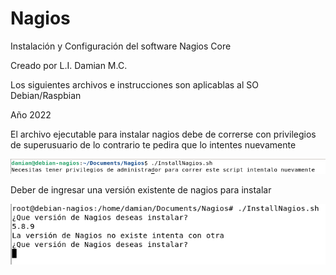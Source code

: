 # Nagios
Instalación y Configuración del software Nagios Core 

Creado por L.I. Damian M.C.

Los siguientes archivos e instrucciones son aplicablas al SO Debian/Raspbian

Año 2022

El archivo ejecutable para instalar nagios debe de correrse con privilegios de superusuario de lo contrario te pedira que lo intentes nuevamente

![Image txt](https://github.com/DAMIAN3ERO123/Nagios/blob/main/Imagenes/NoAdmin.png)

Deber de ingresar una versión existente de nagios para instalar

![Image txt](https://github.com/DAMIAN3ERO123/Nagios/blob/main/Imagenes/VersionIncorrecta.png)
